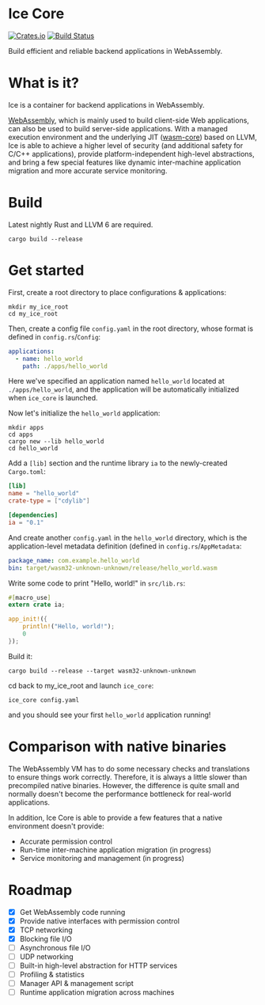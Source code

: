 # Ice Core

[![Crates.io](https://img.shields.io/crates/v/ice_core.svg)](https://crates.io/crates/ice_core)
[![Build Status](https://api.travis-ci.org/losfair/IceCore.svg?branch=master)](https://travis-ci.org/losfair/IceCore)

Build efficient and reliable backend applications in WebAssembly.

# What is it?

Ice is a container for backend applications in WebAssembly.

[WebAssembly](http://webassembly.org/), which is mainly used to build client-side Web applications, can also be used to build server-side applications. With a managed execution environment and the underlying JIT ([wasm-core](https://github.com/losfair/wasm-core)) based on LLVM, Ice is able to achieve a higher level of security (and additional safety for C/C++ applications), provide platform-independent high-level abstractions, and bring a few special features like dynamic inter-machine application migration and more accurate service monitoring.

# Build

Latest nightly Rust and LLVM 6 are required.

```
cargo build --release
```

# Get started

First, create a root directory to place configurations & applications:

```
mkdir my_ice_root
cd my_ice_root
```

Then, create a config file `config.yaml` in the root directory, whose format is defined in `config.rs`/`Config`:

```yaml
applications:
  - name: hello_world
    path: ./apps/hello_world
```

Here we've specified an application named `hello_world` located at `./apps/hello_world`, and the application will be automatically initialized when `ice_core` is launched.

Now let's initialize the `hello_world` application:

```
mkdir apps
cd apps
cargo new --lib hello_world
cd hello_world
```

Add a `[lib]` section and the runtime library `ia` to the newly-created `Cargo.toml`:

```toml
[lib]
name = "hello_world"
crate-type = ["cdylib"]

[dependencies]
ia = "0.1"
```

And create another `config.yaml` in the `hello_world` directory, which is the application-level metadata definition (defined in `config.rs`/`AppMetadata`:

```yaml
package_name: com.example.hello_world
bin: target/wasm32-unknown-unknown/release/hello_world.wasm
```

Write some code to print "Hello, world!" in `src/lib.rs`:

```rust
#[macro_use]
extern crate ia;

app_init!({
    println!("Hello, world!");
    0
});
```

Build it:

```
cargo build --release --target wasm32-unknown-unknown
```

cd back to my_ice_root and launch `ice_core`:

```
ice_core config.yaml
```

and you should see your first `hello_world` application running!

# Comparison with native binaries

The WebAssembly VM has to do some necessary checks and translations to ensure things work correctly. Therefore, it is always a little slower than precompiled native binaries. However, the difference is quite small and normally doesn't become the performance bottleneck for real-world applications.

In addition, Ice Core is able to provide a few features that a native environment doesn't provide:

- Accurate permission control
- Run-time inter-machine application migration (in progress)
- Service monitoring and management (in progress)

# Roadmap

- [x] Get WebAssembly code running
- [x] Provide native interfaces with permission control
- [x] TCP networking
- [x] Blocking file I/O
- [ ] Asynchronous file I/O
- [ ] UDP networking
- [ ] Built-in high-level abstraction for HTTP services
- [ ] Profiling & statistics
- [ ] Manager API & management script
- [ ] Runtime application migration across machines
